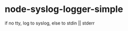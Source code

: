 node-syslog-logger-simple
=========================

if no tty, log to syslog, else to stdin || stderr
